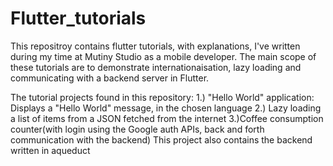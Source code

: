 # Flutter_tutorials

  This repositroy contains flutter tutorials, with explanations, I've written during my time at Mutiny Studio as a mobile developer. The main scope of these tutorials are to demonstrate internationaisation, lazy loading and communicating with a backend server in Flutter. 
  
  The tutorial projects found in this repository: 
    1.) "Hello World" application:
        Displays a "Hello World" message, in the chosen language
    2.) Lazy loading a list of items from a JSON fetched from the internet
    3.)Coffee consumption counter(with login using the Google auth APIs, back and forth communication with the backend)
      This project also contains the backend written in aqueduct
      
